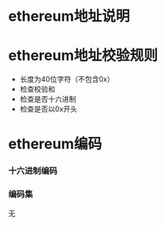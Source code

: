# ethereum地址说明

# ethereum地址校验规则
* 长度为40位字符（不包含0x）
* 检查校验和
* 检查是否十六进制
* 检查是否以0x开头

# ethereum编码
### 十六进制编码

### 编码集
无